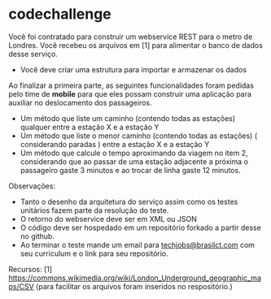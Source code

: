 codechallenge
=============

Você foi contratado para construir um webservice REST para o metro de Londres. Você recebeu os arquivos em [1] para alimentar o banco de dados desse serviço. 

* Você deve criar uma estrutura para importar e armazenar os dados

Ao finalizar a primeira parte, as seguintes funcionalidades foram pedidas pelo time de **mobile** para que eles possam construir uma aplicação para auxiliar no deslocamento dos passageiros. 

* Um método que liste um caminho (contendo todas as estações) qualquer entre a estação X e a estação Y 
* Um método que liste o menor caminho (contendo todas as estações) ( considerando paradas ) entre a estação X e a estação Y
* Um método que calcule o tempo aproximando da viagem no item 2, considerando que ao passar de uma estação adjacente a próxima o passageiro gaste 3 minutos e ao trocar de linha gaste 12 minutos. 

Observações: 

* Tanto o desenho da arquitetura do serviço assim como os testes unitários fazem parte da resolução do teste. 
* O retorno do webservice deve ser em XML ou JSON 
* O código deve ser hospedado em um repositório forkado a partir desse no github. 
* Ao terminar o teste mande um email para techjobs@brasilct.com com seu curriculum e o link para seu repositório.


Recursos: 
[1] https://commons.wikimedia.org/wiki/London_Underground_geographic_maps/CSV (para facilitar os arquivos foram inseridos no respositório.) 

